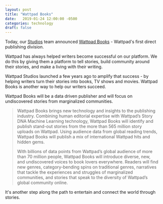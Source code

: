 ```yaml
---
layout: post
title: "Wattpad Books"
date:   2019-01-24 12:00:00 -0500
categories: technology
draft: false
---
```


Today, our [Studios](http://business.wattpad.com/studios/) team announced [Wattpad Books](http://books.wattpad.com) - Wattpad's first direct publishing division.

Wattpad has always helped writers become successful on our platform. We do this by giving them a platform to tell stories, build community around their stories, and make a living with their writing.

Wattpad Studios launched a few years ago to amplify that success - by helping writers turn their stories into books, TV shows and movies. Wattpad Books is another way to help our writers succeed. 

Wattpad Books will be a data driven publisher and will focus on undiscovered stories from marginalized communities. 

> Wattpad Books brings new technology and insights to the publishing industry. Combining human editorial expertise with Wattpad’s Story DNA Machine Learning technology, Wattpad Books will identify and publish stand-out stories from the more than 565 million story uploads on Wattpad. Using audience data from global reading trends, Wattpad Books will publish a mix of international Wattpad hits and hidden gems.
> 
> With billions of data points from Wattpad’s global audience of more than 70 million people, Wattpad Books will introduce diverse, new, and undiscovered voices to book lovers everywhere. Readers will find new genres, category-bending spins on traditional genres, narratives that tackle the experiences and struggles of marginalized communities, and stories that speak to the diversity of Wattpad’s global community online.

It's another step along the path to entertain and connect the world through stories.